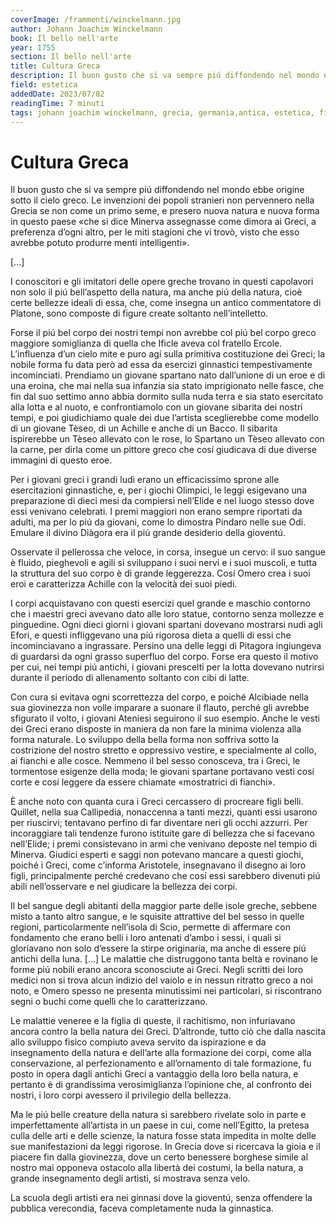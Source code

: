 ```yaml
---
coverImage: /frammenti/winckelmann.jpg
author: Johann Joachim Winckelmann
book: Il bello nell'arte
year: 1755
section: Il bello nell'arte 
title: Cultura Greca
description: Il buon gusto che si va sempre piú diffondendo nel mondo ebbe origine sotto il cielo greco. Le invenzioni dei popoli stranieri non pervennero nella Grecia se non come un primo seme, e presero nuova natura e nuova forma in questo paese 
field: estetica
addedDate: 2023/07/02
readingTime: 7 minuti
tags: johann joachim winckelmann, grecia, germania,antica, estetica, filosofia, cultura, arte, bello nell'arte, 1700
---
```


# Cultura Greca

Il buon gusto che si va sempre piú diffondendo nel mondo ebbe origine sotto il cielo greco. Le invenzioni dei popoli stranieri non pervennero nella Grecia se non come un primo seme, e presero nuova natura e nuova forma in questo paese «che si dice Minerva assegnasse come dimora ai Greci, a preferenza d’ogni altro, per le miti stagioni che vi trovò, visto che esso avrebbe potuto produrre menti intelligenti». 

[\...\]

I conoscitori e gli imitatori delle opere greche trovano in questi capolavori non solo il piú bell’aspetto della natura, ma anche piú della natura, cioè certe bellezze ideali di essa, che, come insegna un antico commentatore di Platone, sono composte di figure create soltanto nell’intelletto.

Forse il piú bel corpo dei nostri tempi non avrebbe col piú bel corpo greco maggiore somiglianza di quella che Ificle aveva col fratello Ercole. L’influenza d’un cielo mite e puro agí sulla primitiva costituzione dei Greci; la nobile forma fu data però ad essa da esercizi ginnastici tempestivamente incominciati. Prendiamo un giovane spartano nato dall’unione di un eroe e di una eroina, che mai nella sua infanzia sia stato imprigionato nelle fasce, che fin dal suo settimo anno abbia dormito sulla nuda terra e sia stato esercitato alla lotta e al nuoto, e confrontiamolo con un giovane sibarita dei nostri tempi, e poi giudichiamo quale dei due l’artista sceglierebbe come modello di un giovane Tèseo, di un Achille e anche di un Bacco. Il sibarita ispirerebbe un Tèseo allevato con le rose, lo Spartano un Tèseo allevato con la carne, per dirla come un pittore greco che cosí giudicava di due diverse immagini di questo eroe.

Per i giovani greci i grandi ludi erano un efficacissimo sprone alle esercitazioni ginnastiche, e, per i giochi Olimpici, le leggi esigevano una preparazione di dieci mesi da compiersi nell’Elide e nel luogo stesso dove essi venivano celebrati. I premi maggiori non erano sempre riportati da adulti, ma per lo piú da giovani, come lo dimostra Pindaro nelle sue Odi. Emulare il divino Diàgora era il piú grande desiderio della gioventú.

Osservate il pellerossa che veloce, in corsa, insegue un cervo: il suo sangue è fluido, pieghevoli e agili si sviluppano i suoi nervi e i suoi muscoli, e tutta la struttura del suo corpo è di grande leggerezza. Cosí Omero crea i suoi eroi e caratterizza Achille con la velocità dei suoi piedi.

I corpi acquistavano con questi esercizi quel grande e maschio contorno che i maestri greci avevano dato alle loro statue, contorno senza mollezze e pinguedine. Ogni dieci giorni i giovani spartani dovevano mostrarsi nudi agli Efori, e questi infliggevano una piú rigorosa dieta a quelli di essi che incominciavano a ingrassare. Persino una delle leggi di Pitagora ingiungeva di guardarsi da ogni grasso superfluo del corpo. Forse era questo il motivo per cui, nei tempi piú antichi, i giovani prescelti per la lotta dovevano nutrirsi durante il periodo di allenamento soltanto con cibi di latte.

Con cura si evitava ogni scorrettezza del corpo, e poiché Alcibiade nella sua giovinezza non volle imparare a suonare il flauto, perché gli avrebbe sfigurato il volto, i giovani Ateniesi seguirono il suo esempio.  Anche le vesti dei Greci erano disposte in maniera da non fare la minima violenza alla forma naturale. Lo sviluppo della bella forma non soffriva sotto la costrizione del nostro stretto e oppressivo vestire, e specialmente al collo, ai fianchi e alle cosce. Nemmeno il bel sesso conosceva, tra i Greci, le tormentose esigenze della moda; le giovani spartane portavano vesti cosí corte e cosí leggere da essere chiamate «mostratrici di fianchi».

È anche noto con quanta cura i Greci cercassero di procreare figli belli. Quillet, nella sua Callipedia, nonaccenna a tanti mezzi, quanti essi usarono per riuscirvi; tentavano perfino di far diventare neri gli occhi azzurri. Per incoraggiare tali tendenze furono istituite gare di bellezza che si facevano nell’Elide; i premi consistevano in armi che venivano deposte nel tempio di Minerva. Giudici esperti e saggi non potevano mancare a questi giochi, poiché i Greci, come c’informa Aristotele, insegnavano il disegno ai loro figli, principalmente perché credevano che cosí essi sarebbero divenuti piú abili nell’osservare e nel giudicare la bellezza dei corpi.

Il bel sangue degli abitanti della maggior parte delle isole greche, sebbene misto a tanto altro sangue, e le squisite attrattive del bel sesso in quelle regioni, particolarmente nell’isola di Scio, permette di affermare con fondamento che erano belli i loro antenati d’ambo i sessi, i quali si gloriavano non solo d’essere la stirpe originaria, ma anche di essere piú antichi della luna. [\...\] Le malattie che distruggono tanta beltà e rovinano le forme piú nobili erano ancora sconosciute ai Greci. Negli scritti dei loro medici non si trova alcun indizio del vaiolo e in nessun ritratto greco a noi noto, e Omero spesso ne presenta minutissimi nei particolari, si riscontrano segni o buchi come quelli che lo caratterizzano.

Le malattie veneree e la figlia di queste, il rachitismo, non infuriavano ancora contro la bella natura dei Greci.
D’altronde, tutto ciò che dalla nascita allo sviluppo fisico compiuto aveva servito da ispirazione e da insegnamento della natura e dell’arte alla formazione dei corpi, come alla conservazione, al perfezionamento e all’ornamento di tale formazione, fu posto in opera dagli antichi Greci a vantaggio della loro bella natura, e pertanto è di grandissima verosimiglianza l’opinione che, al confronto dei nostri, i loro corpi avessero il privilegio della bellezza.

Ma le piú belle creature della natura si sarebbero rivelate solo in parte e imperfettamente all’artista in un paese in cui, come nell’Egitto, la pretesa culla delle arti e delle scienze, la natura fosse stata impedita in molte delle sue manifestazioni da leggi rigorose. In Grecia dove si ricercava la gioia e il piacere fin dalla giovinezza, dove un certo benessere borghese simile al nostro mai opponeva ostacolo alla libertà dei costumi, la bella natura, a grande insegnamento degli artisti, si mostrava senza velo.

La scuola degli artisti era nei ginnasi dove la gioventú, senza offendere la pubblica verecondia, faceva completamente nuda la ginnastica. 
